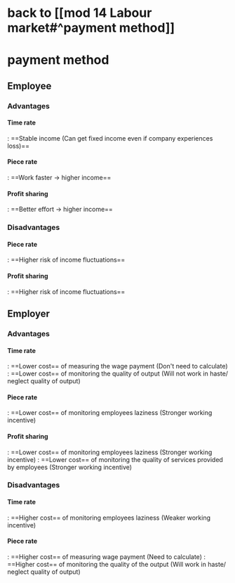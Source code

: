 # back to [[mod 14 Labour market#^payment method]]

# payment method
## Employee
### Advantages 
#### Time rate
: ==Stable income (Can get fixed income even if company experiences loss)==
#### Piece rate
: ==Work faster -> higher income== 
#### Profit sharing
: ==Better effort -> higher income==
### Disadvantages
#### Piece rate
: ==Higher risk of income fluctuations==
#### Profit sharing
: ==Higher risk of income fluctuations==
## Employer
### Advantages 
#### Time rate
: ==Lower cost== of measuring the wage payment (Don't need to calculate) 
: ==Lower cost== of monitoring the quality of output (Will not work in haste/ neglect quality of output)
#### Piece rate
: ==Lower cost== of monitoring employees laziness (Stronger working incentive)
#### Profit sharing
: ==Lower cost== of monitoring employees laziness (Stronger working incentive)
: ==Lower cost== of monitoring the quality of services provided by employees (Stronger working incentive)
### Disadvantages
#### Time rate 
: ==Higher cost== of monitoring employees laziness (Weaker working incentive)
#### Piece rate
: ==Higher cost== of measuring wage payment (Need to calculate)
: ==Higher cost== of monitoring the quality of the output (Will work in haste/ neglect quality of output)

